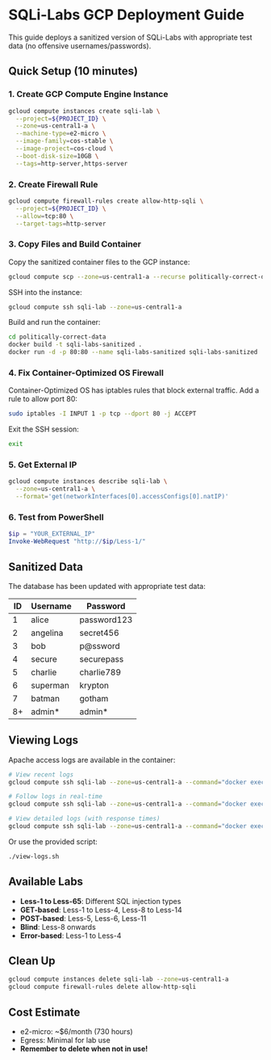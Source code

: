 # SQLi-Labs GCP Deployment Guide

This guide deploys a sanitized version of SQLi-Labs with appropriate test data (no offensive usernames/passwords).

## Quick Setup (10 minutes)

### 1. Create GCP Compute Engine Instance

```bash
gcloud compute instances create sqli-lab \
  --project=${PROJECT_ID} \
  --zone=us-central1-a \
  --machine-type=e2-micro \
  --image-family=cos-stable \
  --image-project=cos-cloud \
  --boot-disk-size=10GB \
  --tags=http-server,https-server
```

### 2. Create Firewall Rule

```bash
gcloud compute firewall-rules create allow-http-sqli \
  --project=${PROJECT_ID} \
  --allow=tcp:80 \
  --target-tags=http-server
```

### 3. Copy Files and Build Container

Copy the sanitized container files to the GCP instance:

```bash
gcloud compute scp --zone=us-central1-a --recurse politically-correct-data sqli-lab:~/
```

SSH into the instance:

```bash
gcloud compute ssh sqli-lab --zone=us-central1-a
```

Build and run the container:

```bash
cd politically-correct-data
docker build -t sqli-labs-sanitized .
docker run -d -p 80:80 --name sqli-labs-sanitized sqli-labs-sanitized
```

### 4. Fix Container-Optimized OS Firewall

Container-Optimized OS has iptables rules that block external traffic. Add a rule to allow port 80:

```bash
sudo iptables -I INPUT 1 -p tcp --dport 80 -j ACCEPT
```

Exit the SSH session:

```bash
exit
```

### 5. Get External IP

```bash
gcloud compute instances describe sqli-lab \
  --zone=us-central1-a \
  --format='get(networkInterfaces[0].accessConfigs[0].natIP)'
```

### 6. Test from PowerShell

```powershell
$ip = "YOUR_EXTERNAL_IP"
Invoke-WebRequest "http://$ip/Less-1/"
```

## Sanitized Data

The database has been updated with appropriate test data:

| ID | Username | Password |
|----|----------|----------|
| 1  | alice    | password123 |
| 2  | angelina | secret456 |
| 3  | bob      | p@ssword |
| 4  | secure   | securepass |
| 5  | charlie  | charlie789 |
| 6  | superman | krypton |
| 7  | batman   | gotham |
| 8+ | admin*   | admin* |

## Viewing Logs

Apache access logs are available in the container:

```bash
# View recent logs
gcloud compute ssh sqli-lab --zone=us-central1-a --command="docker exec sqli-labs-sanitized tail -20 /var/log/apache2/access.log"

# Follow logs in real-time
gcloud compute ssh sqli-lab --zone=us-central1-a --command="docker exec sqli-labs-sanitized tail -f /var/log/apache2/access.log"

# View detailed logs (with response times)
gcloud compute ssh sqli-lab --zone=us-central1-a --command="docker exec sqli-labs-sanitized tail -20 /var/log/apache2/detailed_access.log"
```

Or use the provided script:

```bash
./view-logs.sh
```

## Available Labs

- **Less-1 to Less-65**: Different SQL injection types
- **GET-based**: Less-1 to Less-4, Less-8 to Less-14
- **POST-based**: Less-5, Less-6, Less-11
- **Blind**: Less-8 onwards
- **Error-based**: Less-1 to Less-4

## Clean Up

```bash
gcloud compute instances delete sqli-lab --zone=us-central1-a
gcloud compute firewall-rules delete allow-http-sqli
```

## Cost Estimate

- e2-micro: ~$6/month (730 hours)
- Egress: Minimal for lab use
- **Remember to delete when not in use!**
